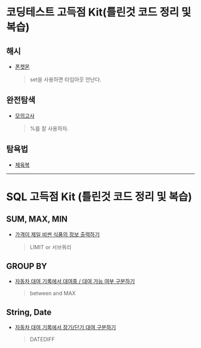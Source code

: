 # 코딩테스트 고득점 Kit(틀린것 코드 정리 및 복습)
## 해시
* [폰켓몬](https://school.programmers.co.kr/learn/courses/30/lessons/1845)
  > set을 사용하면 타임아웃 안난다.
## 완전탐색
* [모의고사](https://school.programmers.co.kr/learn/courses/30/lessons/42840)
  > %를 잘 사용하자.
## 탐욕법
* [체육복](https://school.programmers.co.kr/learn/courses/30/lessons/42862#)
---
# SQL 고득점 Kit (틀린것 코드 정리 및 복습)
## SUM, MAX, MIN
* [가격이 제일 비싼 식품의 정보 출력하기](https://school.programmers.co.kr/learn/courses/30/lessons/131115#qna)
  > LIMIT or 서브쿼리
## GROUP BY
* [자동차 대여 기록에서 대여중 / 대여 가능 여부 구분하기](https://school.programmers.co.kr/learn/courses/30/lessons/157340)
  > between and MAX
## String, Date
* [자동차 대여 기록에서 장기/단기 대여 구분하기](https://school.programmers.co.kr/learn/courses/30/lessons/151138)
  > DATEDIFF
